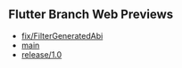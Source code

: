## Flutter Branch Web Previews

- [fix/FilterGeneratedAbi](./fix/FilterGeneratedAbi/)
- [main](./main/)
- [release/1.0](./release/1.0/)
